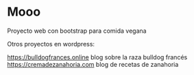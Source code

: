 # Mooo
 Proyecto web con bootstrap para comida vegana

Otros proyectos en wordpress:

https://bulldogfrances.online blog sobre la raza bulldog francés
https://cremadezanahoria.com blog de recetas de zanahoria

